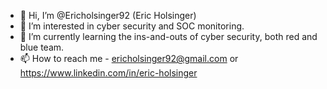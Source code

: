 - 👋 Hi, I’m @Ericholsinger92 (Eric Holsinger)
- 👀 I’m interested in cyber security and SOC monitoring. 
- 🌱 I’m currently learning the ins-and-outs of cyber security, both red and blue team. 
- 📫 How to reach me - ericholsinger92@gmail.com or https://www.linkedin.com/in/eric-holsinger

<!---
Eholsin92/Eholsin92 is a ✨ special ✨ repository because its `README.md` (this file) appears on your GitHub profile.
You can click the Preview link to take a look at your changes.
--->
